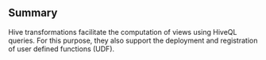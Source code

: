 ## Summary
Hive transformations facilitate the computation of views using HiveQL queries. For this purpose, they also support the deployment and registration of user defined functions (UDF).
